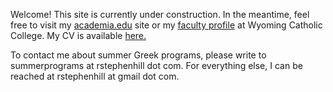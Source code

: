 Welcome! This site is currently under construction. In the meantime, feel free to visit my <a href="https://virginia.academia.edu/RStephenHill" target="_blank">academia.edu</a> site or my <a href="https://wyomingcatholic.edu/person/stephen-hill/" target="_blank">faculty profile</a> at Wyoming Catholic College. My CV is available <a href="/R. Stephen Hill – CV 2021 07.pdf" target="_blank">here.</a>

To contact me about summer Greek programs, please write to summerprograms at rstephenhill dot com. For everything else, I can be reached at rstephenhill at gmail dot com.
